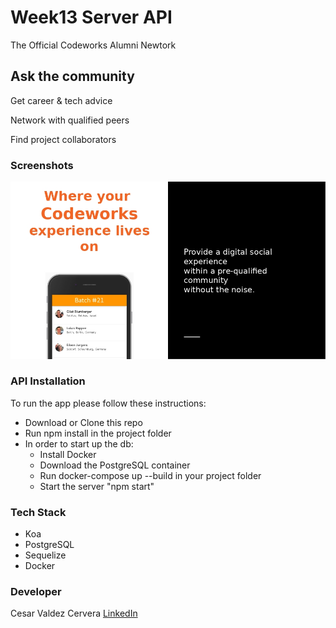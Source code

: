 # Week13 Server API

The Official Codeworks Alumni Newtork

## Ask the community
Get career & tech advice

Network with qualified peers

Find project collaborators

### Screenshots

<img src='./screenshots/Week13-screenshot.jpg' alt='week13'>


### API Installation
To run the app please follow these instructions:

* Download or Clone this repo
* Run npm install in the project folder
* In order to start up the db: 
   * Install Docker
   * Download the PostgreSQL container
   * Run docker-compose up --build in your project folder
   * Start the server "npm start" 

### Tech Stack
* Koa
* PostgreSQL
* Sequelize
* Docker

### Developer
Cesar Valdez Cervera [LinkedIn](https://www.linkedin.com/in/cesar-valdez-cervera/)
